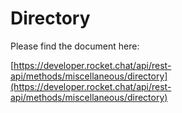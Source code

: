 # Directory

Please find the document here: 

[https://developer.rocket.chat/api/rest-api/methods/miscellaneous/directory](https://developer.rocket.chat/api/rest-api/methods/miscellaneous/directory)

